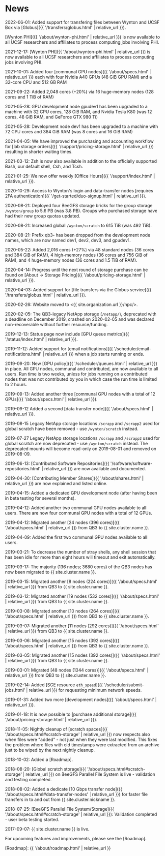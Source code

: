 # News

2022-06-01: Added support for transfering files between Wynton and UCSF Box via [Globus]({{ '/transfers/globus.html' | relative_url }}).

[Wynton PHI]({{ '/about/wynton-phi.html' | relative_url }}) is now available to all UCSF researchers and affiliates to process computing jobs involving PHI.

2021-12-17: [Wynton PHI]({{ '/about/wynton-phi.html' | relative_url }}) is now available to all UCSF researchers and affiliates to process computing jobs involving PHI.

2021-10-01: Added four [communal GPU nodes]({{ '/about/specs.html' | relative_url }}) each with four Nvidia A40 GPUs (48 GiB GPU RAM) and a 32-core CPU and 512 GB RAM

2021-09-22: Added 2,048 cores (+20%) via 16 huge-memory nodes (128 cores and 1 TiB of RAM)

2021-05-28: GPU development node gpudev1 has been upgraded to a machine with 32 CPU cores, 128 GiB RAM, and Nvidia Tesla K80 (was 12 cores, 48 GiB RAM, and GeForce GTX 980 Ti)

2021-05-28: Development node dev1 has been upgraded to a machine with 72 CPU cores and 384 GiB RAM (was 8 cores and 16 GiB RAM)

2021-04-05: We have improved the purchasing and accounting workflow for [lab storage orders]({{ '/support/pricing-storage.html' | relative_url }}) resulting in shorter waiting times.

2021-03-12: Zsh is now also available in addition to the officially supported Bash, our default shell, Csh, and Tcsh.

2021-01-25: We now offer weekly [Office Hours]({{ '/support/index.html' | relative_url }}).

2020-10-29: Access to Wynton's login and data-transfer nodes [requires 2FA authentication]({{ '/get-started/duo-signup.html' | relative_url }}).

2020-08-21: Deployed four BeeGFS storage bricks for the group storage `/wynton/group` to 5.6 PB (was 3.8 PB).  Groups who purchased storage have had their new group quotas updated.

2020-08-21: Increased global `/wynton/scratch` to 615 TiB (was 492 TiB).

2020-08-21: Prefix qb3- has been dropped from the development node names, which are now named dev1, dev2, dev3, and gpudev1.

2020-05-22: Added 2,016 cores (+27%) via 48 standard nodes (36 cores and 384 GiB of RAM), 4 high-memory nodes (36 cores and 756 GiB of RAM), and 4 huge-memory nodes (36 cores and 1.5 TiB of RAM).

2020-04-14: Progress until the next round of storage purchase can be found on [About -> Storage Pricing]({{ '/about/pricing-storage.html' | relative_url }}).

2020-04-03: Added support for [file transfers via the Globus service]({{ '/transfers/globus.html' | relative_url }}).

2020-02-26: Website moved to <{{ site.organization.url }}/hpc/>.

2020-02-05: The QB3-legacy NetApp storage (`/netapp/`), deprecated with a deadline on December 2019, crashed on 2020-02-05 and was declared non-recoverable without further resource/funding.

2019-12-13: Status page now include [GPU queue metrics]({{ '/status/index.html' | relative_url }}).

2019-11-12: Added support for [email notifications]({{ '/scheduler/email-notifications.html' | relative_url }}) when a job starts running or ends.

2019-09-20: New [GPU policy]({{ '/scheduler/queues.html' | relative_url }}) in place. All GPU nodes, communal and contributed, are now available to all users. Run time is two weeks, unless for jobs running on a contributed nodes that was not contributed by you in which case the run time is limited to 2 hours.

2019-09-13: Added another three [communal GPU nodes with a total of 12 GPUs]({{ '/about/specs.html' | relative_url }}).

2019-09-12 Added a second [data transfer node]({{ '/about/specs.html' | relative_url }}).

2019-08-15 Legacy NetApp storage locations `/scrapp` and `/scrapp2` used for global scratch have been removed - use `/wynton/scratch` instead.

2019-07-27 Legacy NetApp storage locations `/scrapp` and `/scrapp2` used for global scratch are now deprecated - use `/wynton/scratch` instead.  The deprecated mounts will become read-only on 2019-08-01 and removed on 2019-08-09.

2019-06-13: [Contributed Software Repositories]({{ '/software/software-repositories.html' | relative_url }}) are now available and documented.

2019-04-30: [Contributing Member Shares]({{ '/about/shares.html' | relative_url }}) are now explained and listed online.

2019-04-15: Added a dedicated GPU development node (after having been in beta testing for several months).

2019-04-12: Added another two communal GPU nodes available to all users.  There are now four communal GPU nodes with a total of 12 GPUs.

2019-04-12: Migrated another [24 nodes (396 cores)]({{ '/about/specs.html' | relative_url }}) from QB3 to {{ site.cluster.name }}.

2019-04-09: Added the first two communal GPU nodes available to all users.

2019-03-21: To decrease the number of stray shells, any shell session that has been idle for more than eight hours will timeout and exit automatically.

2019-03-17: The majority (136 nodes; 3680 cores) of the QB3 nodes has now been migrated to {{ site.cluster.name }}.

2019-03-15: Migrated another [8 nodes (224 cores)]({{ '/about/specs.html' | relative_url }}) from QB3 to {{ site.cluster.name }}.

2019-03-12: Migrated another [19 nodes (532 cores)]({{ '/about/specs.html' | relative_url }}) from QB3 to {{ site.cluster.name }}.

2019-03-08: Migrated another [10 nodes (264 cores)]({{ '/about/specs.html' | relative_url }}) from QB3 to {{ site.cluster.name }}.

2019-03-07: Migrated another [11 nodes (292 cores)]({{ '/about/specs.html' | relative_url }}) from QB3 to {{ site.cluster.name }}.

2019-03-06: Migrated another [15 nodes (392 cores)]({{ '/about/specs.html' | relative_url }}) from QB3 to {{ site.cluster.name }}.

2019-03-05: Migrated another [15 nodes (392 cores)]({{ '/about/specs.html' | relative_url }}) from QB3 to {{ site.cluster.name }}.

2019-03-01: Migrated [48 nodes (1344 cores)]({{ '/about/specs.html' | relative_url }}) from QB3 to {{ site.cluster.name }}.

2019-02-14: Added [SGE resource `eth_speed`]({{ '/scheduler/submit-jobs.html' | relative_url }}) for requesting minimum network speeds.

2019-01-31: Added two more [development nodes]({{ '/about/specs.html' | relative_url }}).

2019-01-18: It is now possible to [purchase additional storage]({{ '/about/pricing-storage.html' | relative_url }}).

2018-11-05: Nightly cleanup of [scratch spaces]({{ '/about/specs.html#scratch-storage' | relative_url }}) now respects also when files were "added" - not just when they were last modified.  This fixes the problem where files with old timestamps were extracted from an archive just to be wiped by the next nightly cleanup.

2018-10-02: Added a [Roadmap].

2018-08-20: [Global scratch storage]({{ '/about/specs.html#scratch-storage' | relative_url }}) on BeeGFS Parallel File System is live - validation and testing completed.

2018-08-02: Added a dedicate [10 Gbps transfer node]({{ '/about/specs.html#data-transfer-nodes' | relative_url }}) for faster file transfers in to and out from {{ site.cluster.nickname }}.

2018-07-25: [BeeGFS Parallel File System/Storage]({{ '/about/specs.html#scratch-storage' | relative_url }}): Validation completed - user beta testing started.

2017-09-07: {{ site.cluster.name }} is live.


For upcoming features and improvements, please see the [Roadmap].


[Roadmap]: {{ '/about/roadmap.html' | relative_url }}
